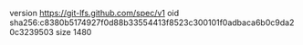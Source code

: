 version https://git-lfs.github.com/spec/v1
oid sha256:c8380b5174927f0d88b33554413f8523c300101f0adbaca6b0c9da20c3239503
size 1480
